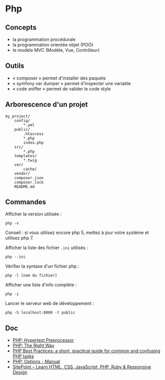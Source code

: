 # Php

## Concepts

- la programmation procédurale
- la programmation orientée objet (POO)
- le modèle MVC (Modèle, Vue, Contrôleur)

## Outils

- « composer » permet d'installer des paquets
- « symfony var dumper » permet d'inspecter une variable
- « code sniffer » permet de valider le code style

## Arborescence d'un projet

    my_project/
        config/
            *.yml
        public/
            .htaccess
            *.php
            index.php
        src/
            *.php
        templates/
            *.twig
        var/
            cache/
        vendor/
        composer.json
        composer.lock
        README.md

## Commandes

Afficher la version utilisée :

    php -v

Conseil : si vous utilisez encore php 5, mettez à jour votre système et utilisez php 7.

Afficher la liste des fichier `.ini` utilisés :

    php --ini

Vérifier la syntaxe d'un fichier php :

    php -l [nom du fichier]

Afficher une liste d'info complète :

    php -i

Lancer le serveur web de développement :

    php -S localhost:8000 -t public

## Doc

- [PHP: Hypertext Preprocessor](http://php.net/)
- [PHP: The Right Way](http://www.phptherightway.com/)
- [PHP Best Practices: a short, practical guide for common and confusing PHP tasks](https://phpbestpractices.org/)
- [PHP: Options - Manual](http://php.net/manual/en/features.commandline.options.php)
- [SitePoint – Learn HTML, CSS, JavaScript, PHP, Ruby & Responsive Design](https://www.sitepoint.com/)
